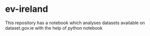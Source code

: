 # ev-ireland
This repository has a notebook which analyses datasets available on dataset.gov.ie with the help of python notebook
